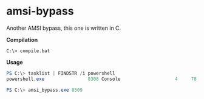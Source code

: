 # amsi-bypass
Another AMSI bypass, this one is written in C.

**Compilation**

```
C:\> compile.bat
```

**Usage**

```powershell
PS C:\> tasklist | FINDSTR /i powershell
powershell.exe                8308 Console                    4     78,340 K

PS C:\> amsi_bypass.exe 8309
```
